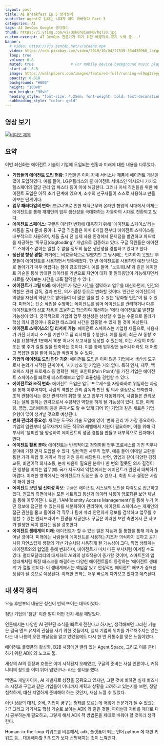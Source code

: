 ```yaml
---
layout: post 
title: AI Breakfast Ep 5 생각정리
subtitle: Agent로 일하는 시대가 이미 와버렸다 Part 3
categories: AI
tags: AI DevOps Google 생각정리
thumb: https://i.ytimg.com/vi/Osk6h0ionM0/hq720.jpg
custom-excerpt: AI DevOps 전문가가 되기 위한 배경지식 쌓기 노력 중...! 
banner:
  # video: https://vjs.zencdn.net/v/oceans.mp4
  video: https://cdn.pixabay.com/video/2019/10/04/27539-364430966_large.mp4
  loop: true
  volume: 0.8
  muted: true                 # For mobile device background music play 
  start_at: 8.5
  image: https://wallpapers.com/images/featured-full/running-wl9pg3zeygysq0ps.jpg
  opacity: 0.618
  background: "#000"
  height: "100vh"
  min_height: "38vh"
  heading_style: "font-size: 4.25em; font-weight: bold; text-decoration: underline"
  subheading_style: "color: gold"
---
```


## 영상 보기
[![비디오 제목](https://i.ytimg.com/vi/Osk6h0ionM0/hq720.jpg)](https://www.youtube.com/watch?v=Osk6h0ionM0)

## 요약
이번 최신화는 에이전트 기술이 기업에 도입되는 현황과 미래에 대한 내용을 다루었다.

*   **기업들의 에이전트 도입 현황**: 기업들은 이미 자체 서비스나 제품에 에이전트 개념을 많이 도입하였다. 예를 들어, LG유플러스의 콜 에이전트 서비스인 익시오나 카카오헬스케어의 혈당 관리 앱 파스타 등이 이에 해당한다. 그러나 자체 직원들을 위한 에이전트 도입은 아직 초기 단계에 있으며, 소수의 선구자들이 스스로 사용하고 만들어보는 단계이다.
*   **업무 패러다임의 변화**: 코로나19로 인한 재택근무와 온라인 협업의 시대에서 이제는 에이전트를 통해 개개인의 업무 생산성을 극대화하는 자동화의 시대로 전환되고 있다.
*   **에이전트 스페이스**: 구글은 이러한 변화에 대응하기 위해 '에이전트 스페이스'라는 제품을 출시 준비 중이다. 구글 직원들은 이미 6개월 전부터 에이전트 스페이스를 내부적으로 사용하여, 제품 출시 전 실제 사용 환경에서 문제점을 발견하고 피드백을 제공하는 '독푸딩(dogfooding)' 개념으로 검증하고 있다. 구글 직원들은 에이전트 스페이스 없이는 일할 수 없을 정도의 높은 생산성을 경험하고 있다고 한다.
*   **생산성 향상 경험**: 과거에는 비효율적으로 일했지만 그 당시에는 인지하지 못했던 부분들이 에이전트를 사용하면서 명확해졌다. 한 번 에이전트를 사용하면 예전 방식으로 돌아가기 매우 어렵다는 점이 강조되었다. 예를 들어, '노트북LM'과 같은 에이전트 기술을 통해 방대한 데이터를 기반으로 자연어 대화 및 질의응답이 가능해지면서 자료를 찾아보는 시간을 대폭 절약할 수 있다.
*   **에이전트가 그릴 미래**: 에이전트가 많은 시간을 절약하고 업무를 대신하면서, 인간의 역할은 관리 감독, 결과 판단, 의사 결정 등으로 변화할 것이다. 인간은 에이전트의 역량을 자신의 역량으로 받아들여 더 많은 일을 할 수 있는 '강화형 인간'이 될 수 있다. 미래에는 단순 작업을 수행하는 에이전트를 넘어 에이전트를 관리하거나 다른 에이전트들의 상호 작용을 조율하고 학습하여 개선하는 '메타 에이전트'로 발전할 가능성이 있다. 궁극적으로 기업의 업무 생산성은 상상할 수 없는 수준으로 올라가 핵심 의사 결정이나 중요한 태스크에 시간을 집중할 수 있게 될 것이 예상된다.
*   **에이전트 스페이스의 딥 리서치 기능**: 에이전트 스페이스는 기업형 제품으로, 사용자가 가진 데이터 소스를 기반으로 딥 리서치를 수행한다. 예를 들어, 최근 AI 동향 조사를 요청하면 1분에서 10분 이내에 보고서를 생성할 수 있는데, 이는 사람이 며칠 또는 몇 주가 걸릴 일을 단축하는 것이다. 이를 통해 업무량은 늘어나더라도 더 어렵고 복잡한 일을 맡아 유능한 직원이 될 수 있다.
*   **기업의 에이전트 도입 판단 기준**: 에이전트 도입은 이미 많은 기업에서 생산성 도구로서 논의가 시작된 단계이며, '시기상조'인 기업은 거의 없다. 특히 인사, 재무, 백 오피스 지원 프로세스 등 명확한 '페인 포인트(Pain Point)'를 가진 기업은 에이전트 스페이스를 빠르게 테스트해보고 업무 효율성을 경험할 수 있다.
*   **에이전트와 조직 변화**: 에이전트 도입은 업무 프로세스를 자동화하여 위임하는 과정을 통해 이루어지며, 사람의 역할은 관리 감독과 판단 및 의사 결정으로 변화한다. 조직 관점에서는 중간 관리자의 취합 및 보고 업무가 자동화되어, 사람들은 관리보다는 실제 일하는 인력으로서 수평적인 역할을 하게 될 가능성이 있다. 또한, 마케팅, 영업, 크리에이팅 등을 혼자서도 할 수 있게 되어 1인 기업과 같은 새로운 기업 유형이 많이 생겨날 것으로 예상된다.
*   **변화 관리의 중요성**: 새로운 도구와 기술 도입에 있어 '변화 관리'가 가장 중요하다. 기업의 임원부터 실무자까지 모든 직무와 레벨에서 지원이 필요하며, 이를 위해 각 부서의 '챔피언'을 양성하여 에이전트의 성공 경험을 만들고 내부적으로 전파해야 한다.
*   **에이전트 활용 분야**: 에이전트는 반복적이고 정형화된 업무 프로세스를 가진 직무나 분야에 가장 먼저 도입될 수 있다. 일반적인 사무직 업무, 예를 들어 이메일 교환을 통한 가격 취합 및 계약서 작성 지원 등이 해당된다. 반면, 영업과 같이 다양한 감정 교류, 비언어적 의사소통, 눈치 싸움이 필요한 분야나 한 번의 잘못된 의사 결정이 큰 영향을 미치는 업무(예: 국가 지도자의 역할)에서는 에이전트가 완전히 대체하기 어렵다. 이러한 영역에서는 에이전트가 도움은 줄 수 있으나, 최종 의사 결정은 사람이 해야 한다.
*   **에이전트 보안 및 신뢰성 확보**: 구글은 에이전트 시스템의 보안을 다각도로 접근하고 있다. 인프라 측면에서는 모든 네트워크 통신과 데이터 사용이 암호화된 보안 채널을 통해 이루어진다. 또한, 'IAM(Identity Access Management)'을 통해 누가 어떤 정보에 접근할 수 있는지를 세분화하여 관리하며, 에이전트 스페이스는 개개인의 접근 권한을 물고 들어와 각 직무나 팀에 따라 안전하게 정보를 검색하고 업무를 수행할 수 있는 엔터프라이즈 환경을 제공한다. 구글은 이러한 보안 측면에서 큰 사고가 발생한 적이 없다는 점을 강조한다.
*   **에이전트 생태계의 미래**: 에이전트가 할 수 있는 일은 지능과 툴 통합을 통해 계속 늘어날 것이다. 미래에는 사람들이 에이전트를 사용하는지조차 의식하지 못하고 공기처럼 자연스럽게 생활의 기반 기술처럼 사용하게 될 가능성이 크다. 직업 생태계는 에이전트와의 협업을 통해 변화하며, 에이전트가 마치 다른 부서처럼 여겨질 수도 있다. 멀티모달리티의 대세화로 AI와의 상호작용이 증가할 것이며, 스마트폰의 앱 생태계처럼 특정 태스크를 해결하는 다양한 에이전트들이 등장하는 '에이전트 생태계'가 열릴 것이다. 이 생태계에서는 책임감 있고 안정적인 에이전트 배포가 중요한 쟁점이 될 것으로 예상된다. 이러한 변화는 매우 빠르게 다가오고 있다고 예측된다.

## 내 생각 정리
오늘 후반부의 내용은 정신이 번쩍 뜨이는 대목이었다. 

첨단 기업의 '첨단' 이란 말이 어떤 건지 새삼 깨달았다.

언론에서는 다양한 AI 관련된 소식을 빠르게 전한다고 하지만, 생각해보면 그러한 기술은 결국 엔드 유저의 관심을 사기 위한 것들이지, 실제 기업의 위치를 가르쳐주지는 않는 다는 내 나름의 오랜 깨달음을 알고 있었음에도 다시 한 번 뒤통수를 맞은 느낌이었다. 

에이전트 플랫폼의 활성화, B2B 시장에만 열려 있는 Agent Space, 그리고 이를 준비하기 위한 ADK 와 노코드 툴.

세상의 AI의 등장과 흐름은 이미 시작된지 오래였고, 구글의 준비는 사실 언론이나, 커뮤니티의 정도를 이미 뛰어 넘었구나- 라는 생각을 했다. 

백엔드 개발자이자, AI 개발자로 성장을 꿈꿔오고 있지만, 그런 것에 비하면 실제 비즈니스 시장과 구글과 같은 기업들이 어디까지 계획과 상황을 고려하고 있는지를 보면, 정말 침착하게, 대신 치열하게 준비해야 하는 것인지, 새삼 느낄 수 있었다.

이런 상황의 대처, 준비, 기업이 꿈꾸는 형태를 모르는데 어떻게 전문가가 될 수 있겠는가? 그리고 거기서도 핵심 기술로 보이는 ADK 와 같은 것들, 파이썬과 자바를 제대로 다시 공부하는게 필요하고, 그렇게 해서 ADK 적 방법론을 제대로 배워야 할 것이라 생각한다.

Human-in-the-loop 키워드를 비롯해서, adk, 플랫폼이 되는 언어 python 에 대한 키워드 등... 대응해야할 키워드가 보다 선명해지는 것이 느껴진다.